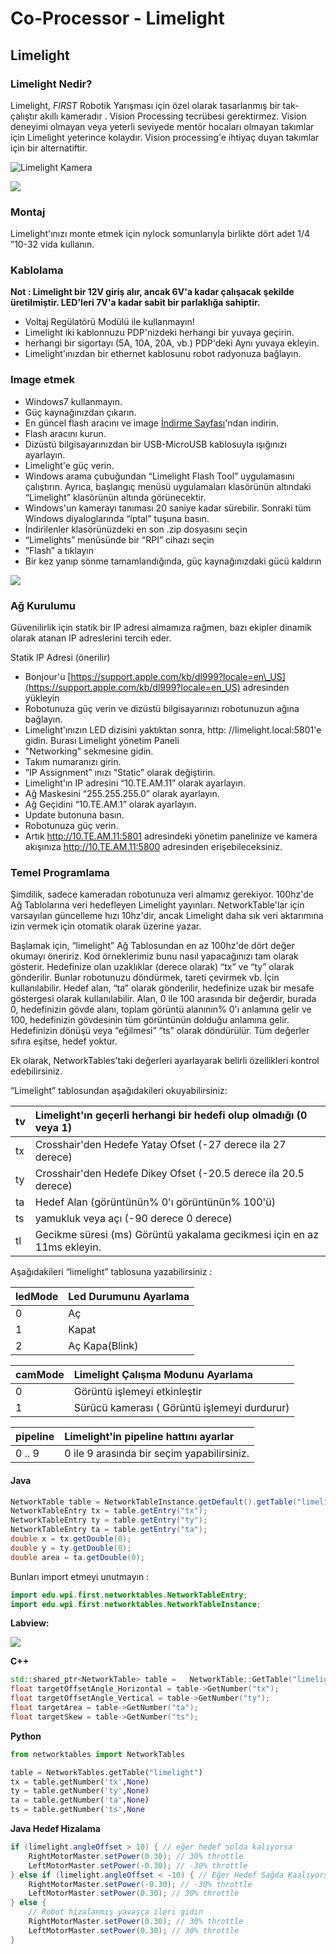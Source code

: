 # Co-Processor - Limelight

## Limelight

### Limelight Nedir?

Limelight, _FIRST_ Robotik Yarışması için özel olarak tasarlanmış bir tak-çalıştır akıllı kameradır . Vision Processing tecrübesi gerektirmez. Vision deneyimi olmayan veya yeterli seviyede mentör hocaları olmayan takımlar için Limelight yeterince kolaydır. Vision processing'e ihtiyaç duyan takımlar için bir alternatiftir.

![Limelight Kamera](../../.gitbook/assets/image%20%28123%29.png)

![](../../.gitbook/assets/image%20%2898%29.png)



### **Montaj**

Limelight'ınızı monte etmek için nylock somunlarıyla birlikte dört adet 1/4 ”10-32 vida kullanın.

### Kablolama

**Not : Limelight bir 12V giriş alır, ancak 6V'a kadar çalışacak şekilde üretilmiştir. LED'leri 7V'a kadar sabit bir parlaklığa sahiptir.**

* Voltaj Regülatörü Modülü ile kullanmayın!
* Limelight iki kablonnuzu PDP'nizdeki herhangi bir yuvaya geçirin.
* herhangi bir sigortayı \(5A, 10A, 20A, vb.\) PDP'deki Aynı yuvaya ekleyin.
* Limelight'ınızdan bir ethernet kablosunu robot radyonuza bağlayın.

### Image etmek

* Windows7 kullanmayın.
* Güç kaynağınızdan çıkarın.
* En güncel flash aracını ve image [İndirme Sayfası](https://limelightvision.io/pages/downloads)'ndan indirin.
* Flash aracını kurun.
* Dizüstü bilgisayarınızdan bir USB-MicroUSB kablosuyla ışığınızı ayarlayın.
* Limelight'e güç verin.
* Windows arama çubuğundan “Limelight Flash Tool” uygulamasını çalıştırın. Ayrıca, başlangıç menüsü uygulamaları klasörünün altındaki “Limelight” klasörünün altında görünecektir.
* Windows'un kamerayı tanıması 20 saniye kadar sürebilir. Sonraki tüm Windows diyaloglarında “iptal” tuşuna basın.
* İndirilenler klasörünüzdeki en son .zip dosyasını seçin
* “Limelights” menüsünde bir “RPI” cihazı seçin
* “Flash” a tıklayın
* Bir kez yanıp sönme tamamlandığında, güç kaynağınızdaki gücü kaldırın

![](../../.gitbook/assets/image%20%28122%29.png)

### Ağ Kurulumu

Güvenilirlik için statik bir IP adresi almamıza rağmen, bazı ekipler dinamik olarak atanan IP adreslerini tercih eder.

Statik IP Adresi \(önerilir\)

* Bonjour'u [https://support.apple.com/kb/dl999?locale=en\_US](https://support.apple.com/kb/dl999?locale=en_US) adresinden yükleyin
* Robotunuza güç verin ve dizüstü bilgisayarınızı robotunuzun ağına bağlayın.
* Limelight'ınızın LED dizisini yaktıktan sonra, http: //limelight.local:5801'e gidin. Burası Limelight yönetim Paneli
* "Networking" sekmesine gidin.
* Takım numaranızı girin.
* “IP Assignment” ınızı “Static” olarak değiştirin.
* Limelight'ın IP adresini “10.TE.AM.11” olarak ayarlayın.
* Ağ Maskesini “255.255.255.0” olarak ayarlayın.
* Ağ Geçidini “10.TE.AM.1” olarak ayarlayın.
* Update butonuna basın.
* Robotunuza güç verin.
* Artık http://10.TE.AM.11:5801 adresindeki yönetim panelinize ve kamera akışınıza http://10.TE.AM.11:5800 adresinden erişebileceksiniz.

### Temel Programlama

Şimdilik, sadece kameradan robotunuza veri almamız gerekiyor. 100hz'de Ağ Tablolarına veri hedefleyen Limelight yayınları. NetworkTable'lar için varsayılan güncelleme hızı 10hz'dir, ancak Limelight daha sık veri aktarımına izin vermek için otomatik olarak üzerine yazar.

Başlamak için, “limelight” Ağ Tablosundan en az 100hz'de dört değer okumayı öneririz. Kod örneklerimiz bunu nasıl yapacağınızı tam olarak gösterir. Hedefinize olan uzaklıklar \(derece olarak\) “tx” ve “ty” olarak gönderilir. Bunlar robotunuzu döndürmek, tareti çevirmek vb. İçin kullanılabilir. Hedef alan, “ta” olarak gönderilir, hedefinize uzak bir mesafe göstergesi olarak kullanılabilir. Alan, 0 ile 100 arasında bir değerdir, burada 0, hedefinizin gövde alanı, toplam görüntü alanının% 0'ı anlamına gelir ve 100, hedefinizin gövdesinin tüm görüntünün dolduğu anlamına gelir. Hedefinizin dönüşü veya “eğilmesi” “ts” olarak döndürülür. Tüm değerler sıfıra eşitse, hedef yoktur.

Ek olarak, NetworkTables'taki değerleri ayarlayarak belirli özellikleri kontrol edebilirsiniz.

“Limelight” tablosundan aşağıdakileri okuyabilirsiniz:

| tv | Limelight'ın geçerli herhangi bir hedefi olup olmadığı \(0 veya 1\) |
| :--- | :--- |
| tx | Crosshair'den Hedefe Yatay Ofset \(-27 derece ila 27 derece\) |
| ty | Crosshair'den Hedefe Dikey Ofset \(-20.5 derece ila 20.5 derece\) |
| ta | Hedef Alan \(görüntünün% 0'ı görüntünün% 100'ü\) |
| ts | yamukluk veya açı \(-90 derece 0 derece\) |
| tl | Gecikme süresi \(ms\) Görüntü yakalama gecikmesi için en az 11ms ekleyin. |

Aşağıdakileri “limelight” tablosuna yazabilirsiniz :



| ledMode | Led Durumunu Ayarlama |
| :--- | :--- |
| 0 | Aç |
| 1 | Kapat |
| 2 | Aç Kapa\(Blink\) |



| camMode | Limelight Çalışma Modunu Ayarlama |
| :--- | :--- |
| 0 | Görüntü işlemeyi etkinleştir |
| 1 | Sürücü kamerası \( Görüntü işlemeyi durdurur\) |

| pipeline | Limelight'in pipeline hattını ayarlar |
| :--- | :--- |
| 0 .. 9 | 0 ile 9 arasında bir seçim yapabilirsiniz. |



#### Java

```java
NetworkTable table = NetworkTableInstance.getDefault().getTable("limelight");
NetworkTableEntry tx = table.getEntry("tx");
NetworkTableEntry ty = table.getEntry("ty");
NetworkTableEntry ta = table.getEntry("ta");
double x = tx.getDouble(0);
double y = ty.getDouble(0);
double area = ta.getDouble(0);
```

Bunları import etmeyi unutmayın : 

```java
import edu.wpi.first.networktables.NetworkTableEntry;
import edu.wpi.first.networktables.NetworkTableInstance;
```

**Labview:**

![](../../.gitbook/assets/image%20%2838%29.png)

**C++**

```cpp
std::shared_ptr<NetworkTable> table =   NetworkTable::GetTable("limelight");
float targetOffsetAngle_Horizontal = table->GetNumber("tx");
float targetOffsetAngle_Vertical = table->GetNumber("ty");
float targetArea = table->GetNumber("ta");
float targetSkew = table->GetNumber("ts");
```

**Python**

```python
from networktables import NetworkTables

table = NetworkTables.getTable("limelight")
tx = table.getNumber('tx',None)
ty = table.getNumber('ty',None)
ta = table.getNumber('ta',None)
ts = table.getNumber('ts',None
```

**Java Hedef Hizalama**

```java
if (limelight.angleOffset > 10) { // eğer hedef solda kalıyorsa
    RightMotorMaster.setPower(0.30); // 30% throttle
    LeftMotorMaster.setPower(-0.30); // -30% throttle
} else if (limelight.angleOffset < -10) { // Eğer Hedef Sağda Kaalıyorsa
    RightMotorMaster.setPower(-0.30); // -30% throttle
    LeftMotorMaster.setPower(0.30); // 30% throttle
} else {
    // Robot hizalanmış yavaşça ileri gidin
    RightMotorMaster.setPower(0.30); // 30% throttle
    LeftMotorMaster.setPower(0.30); // 30% throttle
}
```



